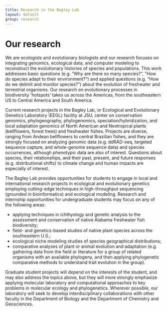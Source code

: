 ```yaml
---
title: Research in the Bagley Lab
layout: default
group: research
---
```


<div class="row">

# Our research
We are ecologists and evolutionary biologists and our research focuses on integrating genomics, ecological data, and computer modeling to reconstruct the evolutionary histories of species and populations. This work addresses basic questions (e.g. “Why are there so many species?”, "How do species adapt to their environment?") and applied questions (e.g. “How do we delimit and monitor species?”) about the evolution of freshwater and terrestrial organisms. Our research on evolutionary processes in biodiversity 'hotspots' takes us across the Americas, from the southeastern US to Central America and South America. 

Current research projects in the Bagley Lab, or Ecological and Evolutionary Genetics Laboratory (EEGL) facility at JSU, center on conservation genomics, phylogeography, phylogenomics, speciation/hybridization, and local adaptation genomics of North American and Neotropical plants (bellflowers, forest trees) and freshwater fishes. Projects are diverse, ranging from Andean bellflowers to central Brazilian fishes, and they are strongly focused on analyzing genomic data (e.g. ddRAD-seq, targeted sequence capture, and whole-genome sequence data) and species occurrences, although phenotypic data are also of interest. Questions about species, their relationships, and their past, present, and future responses (e.g. distributional shifts) to climate change and human impacts are especially of interest.

The Bagley Lab provides opportunities for students to engage in local and international research projects in ecological and evolutionary genetics employing cutting-edge techniques in high-throughput sequencing (grounded in bioinformatics) and ecological modeling. Research and internship opportunities for undergraduate students may focus on any of the following areas: 

-   applying techniques in ichthyology and genetic analysis to the assessment and conservation of native Alabama freshwater fish biodiversity; 
-   field- and genetics-based studies of native plant species across the southeastern U.S.; 
-   ecological niche modeling studies of species geographical distributions;
-   comparative analyses of plant or animal evolution and adaptation (e.g. gathering data from the field or literature for a group of related organisms with an available phylogeny, and then applying phylogenetic comparative methods to understand trait evolution in the group). 

Graduate student projects will depend on the interests of the student, and may also address the topics above, but they will more strongly emphasize applying molecular laboratory and computational approaches to key problems in molecular ecology and phylogenetics. Wherever possible, our laboratory will seek to develop interdisciplinary collaborations with other faculty in the Department of Biology and the Department of Chemistry and Geosciences.
  
  
<!--  
  The long-term goals of our research are to understand how protein conformational ensembles are reshaped by chemical, genetic, and physical perturbations. We seek to quantify how these perturbations impact protein function and organismal fitness. We are best known for creating multitemperature X-ray data collection approaches, which are especially powerful when paired with multiconformer computational modeling to reveal otherwise inaccessible features of conformational ensembles. Our group integrates high resolution structural biology (X-ray, EM, NMR), functional studies (deep mutational scanning, enzymology), and computation to study biological mechanisms and to improve protein engineering and small molecule discovery. Group members move fluidly between computation and experiment, often inventing new methods to answer their questions.

#### We work on many different systems and proteins as we find ourselves drawn, again and again, to the tension of high resolution data in structural biology: as resolution gets better, modeling becomes easier... until the resolution gets too good... and then the ensemble begins to reveal itself and the fun challenges begin.
-->
<br>
<br>

</div>


